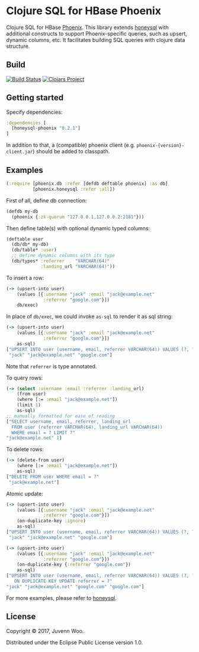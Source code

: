 # Clojure SQL for HBase Phoenix

Clojure SQL for HBase [Phoenix](http://phoenix.apache.org). This
library extends [honeysql](https://github.com/jkk/honeysql) with
additional constructs to support Phoenix-specific queries, such as
upsert, dynamic columns, etc. It facilitates building SQL queries with
clojure data structure.

## Build

[![Build Status](https://travis-ci.org/juvenn/honeysql-phoenix.svg?branch=master)](https://travis-ci.org/juvenn/honeysql-phoenix)
[![Clojars Project](https://img.shields.io/clojars/v/honeysql-phoenix.svg)](https://clojars.org/honeysql-phoenix)

## Getting started

Specify dependencies:

```clj
:dependencies [
  [honeysql-phoenix "0.2.1"]
]
```

In addition to that, a (compatible) phoenix client
(e.g. `phoenix-{version}-client.jar`) should be added to classpath.

## Examples

```clj
(:require [phoenix.db :refer [defdb deftable phoenix] :as db]
          [phoenix.honeysql :refer :all])
```

First of all, define db connection:

```clj
(defdb my-db
  (phoenix {:zk-quorum "127.0.0.1,127.0.0.2:2181"}))
```

Then define table(s) with optional dynamic typed columns:

```clj
(deftable user
  (db/db* my-db)
  (db/table* :user)
  ;; define dynamic columns with its type
  (db/types* :referrer    "VARCHAR(64)"
             :landing_url "VARCHAR(64)"))
```

To insert a row:

```clj
(-> (upsert-into user)
    (values [{:username "jack" :email "jack@example.net"
              :referrer "google.com"}])
    db/exec)
```

In place of `db/exec`, we could invoke `as-sql` to render it as sql
string:

```clj
(-> (upsert-into user)
    (values [{:username "jack" :email "jack@example.net"
              :referrer "google.com"}])
    as-sql)
["UPSERT INTO user (username, email, referrer VARCHAR(64)) VALUES (?, ?, ?)"
 "jack" "jack@example.net" "google.com"]
```

Note that `referrer` is type annotated.

To query rows:

```clj
(-> (select :username :email :referrer :landing_url)
    (from user)
    (where [:= :email "jack@example.net"])
    (limit 1)
    as-sql)
;; manually formatted for ease of reading
["SELECT username, email, referrer, landing_url
  FROM user (referrer VARCHAR(64), landing_url VARCHAR(64))
  WHERE email = ? LIMIT ?"
"jack@example.net" 1]
```

To delete rows:

```clj
(-> (delete-from user)
    (where [:= :email "jack@example.net"])
    as-sql)
["DELETE FROM user WHERE email = ?"
 "jack@example.net"]
```

Atomic update:

```clj
(-> (upsert-into user)
    (values [{:username "jack" :email "jack@example.net"
              :referrer "google.com"}])
    (on-duplicate-key :ignore)
    as-sql)
["UPSERT INTO user (username, email, referrer VARCHAR(64)) VALUES (?, ?, ?) ON DUPLICATE KEY IGNORE"
 "jack" "jack@example.net" "google.com"]

(-> (upsert-into user)
    (values [{:username "jack" :email "jack@example.net"
              :referrer "google.com"}])
    (on-duplicate-key {:referrer "google.com"})
    as-sql)
["UPSERT INTO user (username, email, referrer VARCHAR(64)) VALUES (?, ?, ?)
   ON DUPLICATE KEY UPDATE referrer = ?"
"jack" "jack@example.net" "google.com" "google.com"]
```

For more examples, please refer to [honeysql](https://github.com/jkk/honeysql).

## License

Copyright © 2017, Juvenn Woo.

Distributed under the Eclipse Public License version 1.0.
